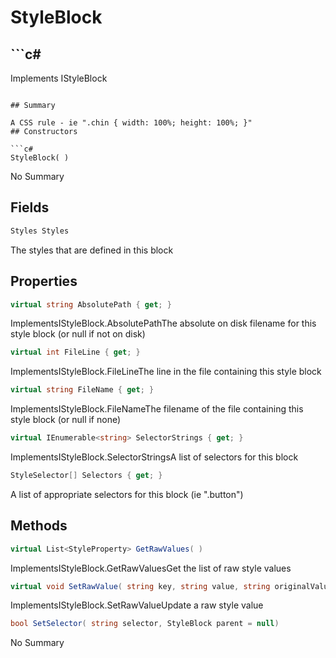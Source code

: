 # StyleBlock

## ```c#
Implements IStyleBlock
```

## Summary

A CSS rule - ie ".chin { width: 100%; height: 100%; }"
## Constructors

```c#
StyleBlock( ) 
```
No Summary
## Fields

```c#
Styles Styles
```
The styles that are defined in this block
## Properties

```c#
virtual string AbsolutePath { get; } 
```
ImplementsIStyleBlock.AbsolutePathThe absolute on disk filename for this style block (or null if not on disk)
```c#
virtual int FileLine { get; } 
```
ImplementsIStyleBlock.FileLineThe line in the file containing this style block
```c#
virtual string FileName { get; } 
```
ImplementsIStyleBlock.FileNameThe filename of the file containing this style block (or null if none)
```c#
virtual IEnumerable<string> SelectorStrings { get; } 
```
ImplementsIStyleBlock.SelectorStringsA list of selectors for this block
```c#
StyleSelector[] Selectors { get; } 
```
A list of appropriate selectors for this block (ie ".button")
## Methods

```c#
virtual List<StyleProperty> GetRawValues( ) 
```
ImplementsIStyleBlock.GetRawValuesGet the list of raw style values
```c#
virtual void SetRawValue( string key, string value, string originalValue = null) 
```
ImplementsIStyleBlock.SetRawValueUpdate a raw style value
```c#
bool SetSelector( string selector, StyleBlock parent = null) 
```
No Summary
